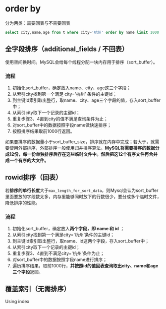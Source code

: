 # order by

分为两类：需要回表与不需要回表

```sql
select city,name,age from t where city='杭州' order by name limit 1000  ;
```

## 全字段排序（additional_fields / 不回表）

使用空间换时间。MySQL会给每个线程分配一块内存用于排序（sort_buffer）。

### 流程

1.  初始化sort_buffer，确定放入name、city、age这三个字段；
2. 从索引city找到第一个满足 city='杭州’ 条件的主键id；
3. 到主键id索引取出整行，取name、city、age三个字段的值，存入sort_buffer中；
4. 从索引city取下一个记录的主键id；
5. 重复步骤3、4直到city的值不满足查询条件为止；
6. 对sort_buffer中的数据按照字段name做快速排序；
7. 按照排序结果取前1000行返回。

如果要排序的数据量小于sort_buffer_size，排序就在内存中完成；若大于，就需要使用外部排序，外部排序一般使用归并排序算法。**MySQL将需要排序的数据分成12份，每一份单独排序后存在这些临时文件中。然后把这12个有序文件再合并成一个有序的大文件。**



## rowid排序（回表）

若**排序的单行长度**大于`max_length_for_sort_data`，则Mysql会认为sort_buffer里面要放的字段数太多，内存里能够同时放下的行数很少，要分成多个临时文件，降低排序的性能。

### 流程

1. 初始化sort_buffer，确定放入**两个字段，即 name 和 id** ；
2. 从索引city找到第一个满足city='杭州’条件的主键id；
3. 到主键id索引取出整行，取name、id这两个字段，存入sort_buffer中；
4. 从索引city取下一个记录的主键id；
5. 重复步骤3、4直到不满足city='杭州’条件为止；
6. 对sort_buffer中的数据按照字段name进行排序；
7. 遍历排序结果，取前1000行，**并按照id的值回表查询取出city、name和age三个字段**返回。



## 覆盖索引（无需排序）

Using index


